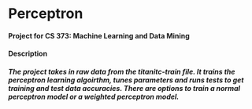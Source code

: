 # Perceptron

#### Project for CS 373: Machine Learning and Data Mining

#### Description 
##### The project takes in raw data from the titanitc-train file. It trains the perceptron learning algoirthm, tunes parameters and runs tests to get training and test data accuracies. There are options to train a normal perceptron model or a weighted perceptron model.
